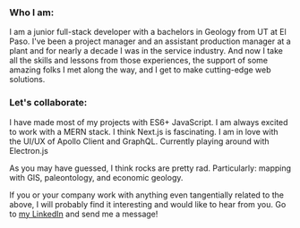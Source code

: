 ### Who I am:

I am a junior full-stack developer with a bachelors in Geology from UT at El Paso. I've been a project manager and an assistant production manager at a plant and for nearly a decade I was in the service industry. And now I take all the skills and lessons from those experiences, the support of some amazing folks I met along the way, and I get to make cutting-edge web solutions.

### Let's collaborate:

I have made most of my projects with ES6+ JavaScript. I am always excited to work with a MERN stack. I think Next.js is fascinating. I am in love with the UI/UX of Apollo Client and GraphQL. Currently playing around with Electron.js

As you may have guessed, I think rocks are pretty rad. Particularly: mapping with GIS, paleontology, and economic geology. 

If you or your company work with anything even tangentially related to the above, I will probably find it interesting and would like to hear from you. Go to <a target="_blank" rel="noopener noreferrer" href="https://www.linkedin.com/in/matthew-lawhorn/">my LinkedIn</a> and send me a message!



<!---
- 👋 Hi, I’m @Lawhornmatt
- 👀 I’m interested in ...
- 🌱 I’m currently learning ...
- 💞️ I’m looking to collaborate on ...
- 📫 How to reach me ...
--->
